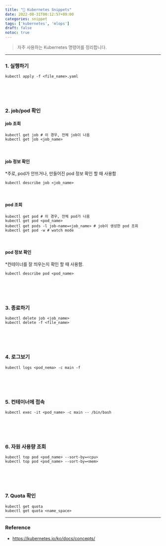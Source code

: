 ```yaml
---
title: "🎯 Kubernetes Snippets"
date: 2022-08-31T00:12:57+09:00
categories: snippet
tags: ['kubernetes', 'mlops']
draft: false
notoc: true
---
```




> 자주 사용하는 Kubernetes 명령어를 정리합니다.

---



### 1. 실행하기

```
kubectl apply -f <file_name>.yaml
```

　

　

### 2.  job/pod 확인

#### job 조회

```
kubectl get job # 이 경우, 전체 job이 나옴
kubectl get job <job_name>
```

　

#### job 정보 확인

*주로, pod가 안뜨거나, 만들어진 pod 정보 확인 할 때 사용함

```
kubectl describe job <job_name>
```

　

#### pod 조회

```
kubectl get pod # 이 경우, 전체 pod가 나옴
kubectl get pod <pod_name>
kubectl get pods -l job-name=<job_name> # job이 생성한 pod 조회
kubectl get pod -w # watch mode
```

　

#### pod 정보 확인

*컨테이너를 잘 띄우는지 확인 할 때 사용함.

```
kubectl describe pod <pod_name>
```

　　

　

### 3. 종료하기

```
kubectl delete job <job_name>
kubectl delete -f <file_name>
```

　

　

### 4. 로그보기

```
kubectl logs <pod_nema> -c main -f
```

　

　

### 5. 컨테이너에 접속

```
kubectl exec -it <pod_name> -c main -- /bin/bash
```

　

　

### 6. 자원 사용량 조회

```
kubectl top pod <pod_name> --sort-by=<cpu>
kubectl top pod <pod_name> --sort-by=<mem>
```

　

　

### 7. Quota 확인

```
kubectl get quota
kubectl get quota <name_space>
```

---

### Reference

- https://kubernetes.io/ko/docs/concepts/
